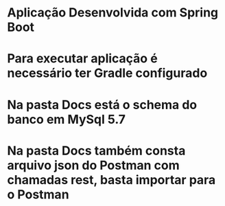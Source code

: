 # Aplicação Desenvolvida com Spring Boot

# Para executar aplicação é necessário ter Gradle configurado

# Na pasta Docs está o schema do banco em MySql 5.7

# Na pasta Docs também consta arquivo json do Postman com chamadas rest, basta importar para o Postman
